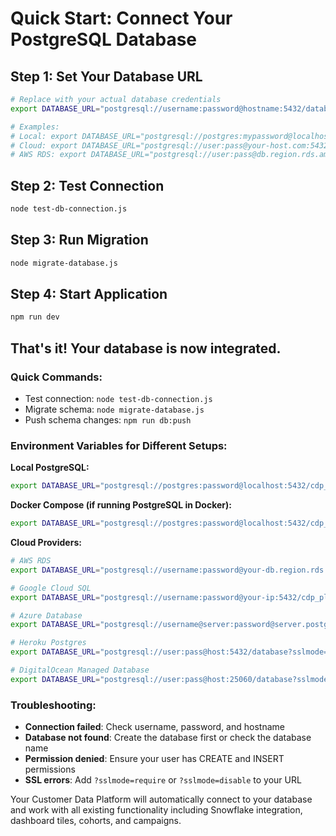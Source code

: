 # Quick Start: Connect Your PostgreSQL Database

## Step 1: Set Your Database URL
```bash
# Replace with your actual database credentials
export DATABASE_URL="postgresql://username:password@hostname:5432/database_name"

# Examples:
# Local: export DATABASE_URL="postgresql://postgres:mypassword@localhost:5432/cdp_platform"
# Cloud: export DATABASE_URL="postgresql://user:pass@your-host.com:5432/yourdb"
# AWS RDS: export DATABASE_URL="postgresql://user:pass@db.region.rds.amazonaws.com:5432/cdp"
```

## Step 2: Test Connection
```bash
node test-db-connection.js
```

## Step 3: Run Migration
```bash
node migrate-database.js
```

## Step 4: Start Application
```bash
npm run dev
```

## That's it! Your database is now integrated.

### Quick Commands:
- Test connection: `node test-db-connection.js`
- Migrate schema: `node migrate-database.js`  
- Push schema changes: `npm run db:push`

### Environment Variables for Different Setups:

**Local PostgreSQL:**
```bash
export DATABASE_URL="postgresql://postgres:password@localhost:5432/cdp_platform"
```

**Docker Compose (if running PostgreSQL in Docker):**
```bash
export DATABASE_URL="postgresql://postgres:password@localhost:5432/cdp_platform"
```

**Cloud Providers:**
```bash
# AWS RDS
export DATABASE_URL="postgresql://username:password@your-db.region.rds.amazonaws.com:5432/cdp_platform"

# Google Cloud SQL
export DATABASE_URL="postgresql://username:password@your-ip:5432/cdp_platform"

# Azure Database
export DATABASE_URL="postgresql://username@server:password@server.postgres.database.azure.com:5432/cdp_platform?sslmode=require"

# Heroku Postgres
export DATABASE_URL="postgresql://user:pass@host:5432/database?sslmode=require"

# DigitalOcean Managed Database
export DATABASE_URL="postgresql://user:pass@host:25060/database?sslmode=require"
```

### Troubleshooting:
- **Connection failed**: Check username, password, and hostname
- **Database not found**: Create the database first or check the database name
- **Permission denied**: Ensure your user has CREATE and INSERT permissions
- **SSL errors**: Add `?sslmode=require` or `?sslmode=disable` to your URL

Your Customer Data Platform will automatically connect to your database and work with all existing functionality including Snowflake integration, dashboard tiles, cohorts, and campaigns.